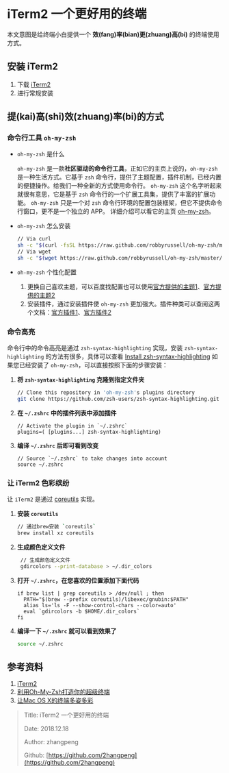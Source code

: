 # iTerm2 一个更好用的终端

本文意图是给终端小白提供一个 **效\(fang\)率\(bian\)更\(zhuang\)高\(bi\)** 的终端使用方式。

## 安装 iTerm2

1. 下载 [iTerm2](https://iterm2.com/downloads.html)
2. 进行常规安装

## 提\(kai\)高\(shi\)效\(zhuang\)率\(bi\)的方式

### 命令行工具 `oh-my-zsh`

* `oh-my-zsh` 是什么

  `oh-my-zsh` 是一款**社区驱动的命令行工具**，正如它的主页上说的，`oh-my-zsh` 是一种生活方式。它基于 `zsh` 命令行，提供了主题配置，插件机制，已经内置的便捷操作。给我们一种全新的方式使用命令行。 `oh-my-zsh` 这个名字听起来就很有意思，它是基于 `zsh` 命令行的一个扩展工具集，提供了丰富的扩展功能。 `oh-my-zsh` 只是一个对 `zsh` 命令行环境的配置包装框架，但它不提供命令行窗口，更不是一个独立的 APP。 详细介绍可以看它的主页 [oh-my-zsh](https://ohmyz.sh/)。

* `oh-my-zsh` 怎么安装

  ```bash
  // Via curl
  sh -c "$(curl -fsSL https://raw.github.com/robbyrussell/oh-my-zsh/master/tools/install.sh)"
  // Via wget
  sh -c "$(wget https://raw.github.com/robbyrussell/oh-my-zsh/master/tools/install.sh -O -)"
  ```

* `oh-my-zsh` 个性化配置

    1. 更换自己喜欢主题，可以百度找配置也可以使用[官方提供的主题1](https://github.com/robbyrussell/oh-my-zsh/wiki/themes)、[官方提供的主题2](https://github.com/robbyrussell/oh-my-zsh/wiki/External-themes)
    2. 安装插件，通过安装插件使 `oh-my-zsh` 更加强大。插件种类可以查阅这两个文档：[官方插件1](https://github.com/robbyrussell/oh-my-zsh/wiki/Plugins)、[官方插件2](https://github.com/robbyrussell/oh-my-zsh/wiki/Plugins-Overview)

### 命令高亮

命令行中的命令高亮是通过 `zsh-syntax-highlighting` 实现，安装 `zsh-syntax-highlighting` 的方法有很多，具体可以查看 [Install zsh-syntax-highlighting](https://github.com/zsh-users/zsh-syntax-highlighting/blob/master/INSTALL.md) 如果您已经安装了 `oh-my-zsh`，可以直接按照下面的步骤安装：

1. **将 `zsh-syntax-highlighting` 克隆到指定文件夹**

   ```bash
   // Clone this repository in 'oh-my-zsh's plugins directory
   git clone https://github.com/zsh-users/zsh-syntax-highlighting.git ${ZSH_CUSTOM:-~/.oh-my-zsh/custom}/plugins/zsh-syntax-highlighting
   ```

2. **在 `~/.zshrc` 中的插件列表中添加插件**

   ```text
   // Activate the plugin in `~/.zshrc`
   plugins=( [plugins...] zsh-syntax-highlighting)
   ```

3. **编译 `~/.zshrc` 后即可看到改变**

   ```text
   // Source `~/.zshrc` to take changes into account
   source ~/.zshrc
   ```

### 让 iTerm2 色彩缤纷

让 `iTerm2` 是通过 [coreutils](https://blog.csdn.net/lengye7/article/details/80270379) 实现。

1. **安装 `coreutils`**

   ```bash
   // 通过brew安装 `coreutils`
   brew install xz coreutils
   ```

2. **生成颜色定义文件**

   ```bash
    // 生成颜色定义文件
    gdircolors --print-database > ~/.dir_colors
   ```

3. **打开 `~/.zshrc`，在您喜欢的位置添加下面代码**

   ```text
   if brew list | grep coreutils > /dev/null ; then
     PATH="$(brew --prefix coreutils)/libexec/gnubin:$PATH"
     alias ls='ls -F --show-control-chars --color=auto'
     eval `gdircolors -b $HOME/.dir_colors`
   fi
   ```

4. **编译一下 `~/.zshrc` 就可以看到效果了**

   ```bash
   source ~/.zshrc
   ```

## 参考资料

1. [iTerm2](https://iterm2.com/)
2. [利用Oh-My-Zsh打造你的超级终端](https://blog.csdn.net/czg13548930186/article/details/72858289)
3. [让Mac OS X的终端多姿多彩](http://linfan.info/blog/2012/02/27/colorful-terminal-in-mac/)

> Title: iTerm2 一个更好用的终端
>
> Date: 2018.12.18
>
> Author: zhangpeng
>
> Github: [https://github.com/2hangpeng](https://github.com/2hangpeng)


